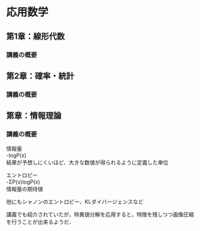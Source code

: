 # 応用数学
## 第1章：線形代数
### 講義の概要
## 第2章：確率・統計
### 講義の概要
## 第章：情報理論
### 講義の概要
情報量  
-logP(x)  
結果が予想しにくいほど、大きな数値が得られるように定義した単位 

エントロピー  
-ΣP(x)logP(x)  
情報量の期待値  

他にもシャノンのエントロピー、KLダイバージェンスなど  

講義でも紹介されていたが，特異値分解を応用すると，特徴を残しつつ画像圧縮を行うことが出来るようだ．  
